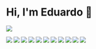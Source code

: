 <!--
**rodrigues-edu/rodrigues-edu** is a ✨ _special_ ✨ repository because its `README.md` (this file) appears on your GitHub profile.

Here are some ideas to get you started:

- 🔭 I’m currently working on ...
- 🌱 I’m currently learning ...
- 👯 I’m looking to collaborate on ...
- 🤔 I’m looking for help with ...
- 💬 Ask me about ...
- 📫 How to reach me: ...
- 😄 Pronouns: ...
- ⚡ Fun fact: ...
-->
<h1> Hi, I'm Eduardo 👋 </h1> 

<img src="https://img.shields.io/badge/css-%23239120.svg?&style=flat-square&logo=css3&logoColor=white" />











[<img src="https://img.shields.io/badge/java-%23ED8B00.svg?&style=for-the-badge&logo=java&logoColor=white" />](https://twitter.com/USERNAME) [<img src="https://img.shields.io/badge/html5%20-%23E34F26.svg?&style=for-the-badge&logo=html5&logoColor=white" />](https://medium.com/USERNAME)  [<img src="https://img.shields.io/badge/javascript%20-%23323330.svg?&style=for-the-badge&logo=javascript&logoColor=%23F7DF1E" />](https://www.linkedin.com/in/USERNAME/) [<img src="https://img.shields.io/badge/node.js%20-%2343853D.svg?&style=for-the-badge&logo=node.js&logoColor=white" />](https://www.instagram.com/USERNAME/) [<img src="https://img.shields.io/badge/typescript%20-%23007ACC.svg?&style=for-the-badge&logo=typescript&logoColor=white" />](https://www.facebook.com/USERNAME) [<img src="https://img.shields.io/badge/react%20-%2320232a.svg?&style=for-the-badge&logo=react&logoColor=%2361DAFB" />](https://www.facebook.com/USERNAME) [<img src="https://img.shields.io/badge/react_native%20-%2320232a.svg?&style=for-the-badge&logo=react&logoColor=%2361DAFB" />](https://www.facebook.com/USERNAME) [<img src="https://img.shields.io/badge/spring%20-%236DB33F.svg?&style=for-the-badge&logo=spring&logoColor=white" />](https://www.facebook.com/USERNAME) [<img src="https://img.shields.io/badge/mysql-%2300f.svg?&style=for-the-badge&logo=mysql&logoColor=white" />](https://www.facebook.com/USERNAME) [<img src="https://img.shields.io/badge/postgres-%23316192.svg?&style=for-the-badge&logo=postgresql&logoColor=white" />](https://www.facebook.com/USERNAME) [<img src="https://img.shields.io/badge/Amazon%20AWS-%23232F3E?logo=amazon-aws&logoColor=white&style=for-the-badge" />](https://www.facebook.com/USERNAME)
